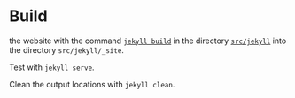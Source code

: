 # Build

the website with the command [`jekyll build`](https://jekyllrb.com/docs/usage/) in the directory [`src/jekyll`](src/jekyll) into the directory `src/jekyll/_site`.

Test with `jekyll serve`.

Clean the output locations with `jekyll clean`.
